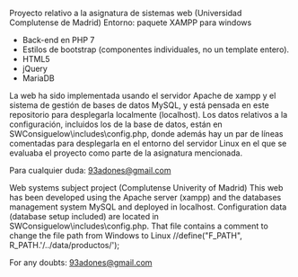 Proyecto relativo a la asignatura de sistemas web (Universidad Complutense de Madrid)
Entorno: paquete XAMPP para windows
- Back-end en PHP 7
- Estilos de bootstrap (componentes individuales, no un template entero).
- HTML5
- jQuery
- MariaDB

La web ha sido implementada usando el servidor Apache de xampp y el sistema de gestión de bases de datos MySQL,
y está pensada en este repositorio para desplegarla localmente (localhost).
Los datos relativos a la configuración, incluidos los de la base de datos, están en SWConsiguelow\includes\config.php, donde además hay un par de líneas comentadas para desplegarla en el entorno del servidor Linux 
en el que se evaluaba el proyecto como parte de la asignatura mencionada.

Para cualquier duda:
93adones@gmail.com


Web systems subject project (Complutense Univerity of Madrid)
This web has been developed using the Apache server (xampp) and the databases management system MySQL
and deployed in localhost.
Configuration data (database setup included) are located in SWConsiguelow\includes\config.php.
That file contains a comment to change the file path from Windows to Linux
//define("F_PATH", R_PATH.'/../data/productos/');

For any doubts:
93adones@gmail.com

